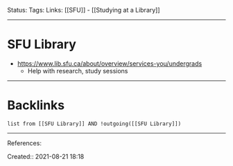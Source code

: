 Status: 
Tags: 
Links: [[SFU]] - [[Studying at a Library]]
___
# SFU Library
- https://www.lib.sfu.ca/about/overview/services-you/undergrads
	- Help with research, study sessions
___
# Backlinks
```dataview
list from [[SFU Library]] AND !outgoing([[SFU Library]])
```
___
References:

Created:: 2021-08-21 18:18
